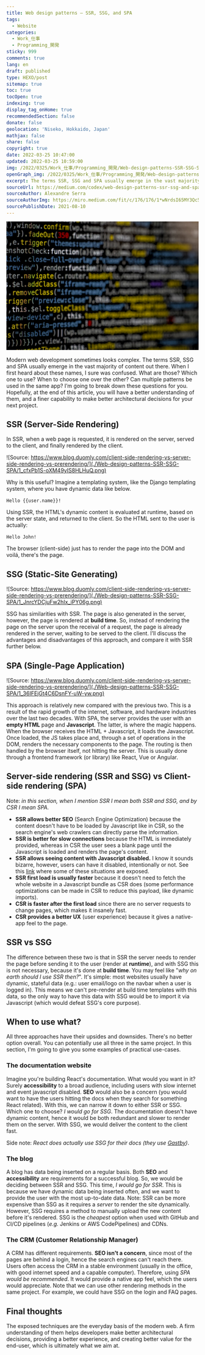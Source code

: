 ```yaml
---
title: Web design patterns — SSR, SSG, and SPA
tags:
  - Website
categories:
  - Work_仕事
  - Programming_開発
sticky: 999
comments: true
lang: en
draft: published
type: HEXO/post
sitemap: true
toc: true
tocOpen: true
indexing: true
display_tag_onHome: true
recommendedSection: false
donate: false
geolocation: 'Niseko, Hokkaido, Japan'
mathjax: false
share: false
copyright: true
date: 2022-03-25 10:47:00
updated: 2022-03-25 10:59:00
img: /2022/0325/Work_仕事/Programming_開発/Web-design-patterns-SSR-SSG-SPA/AdobeStock_252748452.svg
openGraph_img: /2022/0325/Work_仕事/Programming_開発/Web-design-patterns-SSR-SSG-SPA/AdobeStock_252748452.png
excerpt: The terms SSR, SSG and SPA usually emerge in the vast majority of content out there. When I first heard about these names, I sure was confused. What are those? Which one to use?
sourceUrl: https://medium.com/codex/web-design-patterns-ssr-ssg-and-spa-fadad7673dfe
sourceAuthor: Alexandre Serra
sourceAuthorImg: https://miro.medium.com/fit/c/176/176/1*wNrdsI65MY3Qc5fkJM8jtA.jpeg
sourcePublishDate: 2021-08-10
---
```

 ![Photo by Markus Spiske on Unsplash](./Web-design-patterns-SSR-SSG-SPA/0_jENCl58kohUgigFq.jpeg)

 Modern web development sometimes looks complex. The terms SSR, SSG and SPA usually emerge in the vast majority of content out there. When I first heard about these names, I sure was confused. What are those? Which one to use? When to choose one over the other? Can multiple patterns be used in the same app? I’m going to break down these questions for you. Hopefully, at the end of this article, you will have a better understanding of them, and a finer capability to make better architectural decisions for your next project.


## SSR (Server-Side Rendering)
 In SSR, when a web page is requested, it is rendered on the server, served to the client, and finally rendered by the client.

 ![Source: https://www.blog.duomly.com/client-side-rendering-vs-server-side-rendering-vs-prerendering/](./Web-design-patterns-SSR-SSG-SPA/1_cfxPb1S-oXM49yIS8HLHuQ.png)

 Why is this useful? Imagine a templating system, like the Django templating system, where you have dynamic data like below.

```django
Hello {{user.name}}!
```

 Using SSR, the HTML's dynamic content is evaluated at runtime, based on the server state, and returned to the client. So the HTML sent to the user is actually:

```text
Hello John!
```

 The browser (client-side) just has to render the page into the DOM and voilá, there's the page.


## SSG (Static-Site Generating)
 ![Source: https://www.blog.duomly.com/client-side-rendering-vs-server-side-rendering-vs-prerendering/](./Web-design-patterns-SSR-SSG-SPA/1_JnrcYDCjuFw2hIx_iPY06g.png)

 SSG has similarities with SSR. The page is also generated in the server, however, the page is rendered at **build time**. So, instead of rendering the page on the server upon the receival of a request, the page is already rendered in the server, waiting to be served to the client. I’ll discuss the advantages and disadvantages of this approach, and compare it with SSR further below.


## SPA (Single-Page Application)
 ![Source: https://www.blog.duomly.com/client-side-rendering-vs-server-side-rendering-vs-prerendering/](./Web-design-patterns-SSR-SSG-SPA/1_36IFEjGt4C6DsnFY-uW-yw.png)

 This approach is relatively new compared with the previous two. This is a result of the rapid growth of the internet, software, and hardware industries over the last two decades. With SPA, the server provides the user with an **empty HTML** page and **Javascript**. The latter, is where the magic happens. When the browser receives the HTML + Javascript, it loads the Javascript. Once loaded, the JS takes place and, through a set of operations in the DOM, renders the necessary components to the page. The routing is then handled by the browser itself, not hitting the server. This is usually done through a frontend framework (or library) like React, Vue or Angular.


## Server-side rendering (SSR and SSG) vs Client-side rendering (SPA)
 Note: *in this section, when I mention SSR I mean both SSR and SSG, and by CSR I mean SPA.*

 * **SSR allows better SEO** (Search Engine Optimization) because the content doesn't have to be loaded by Javascript like in CSR, so the search engine's web crawlers can directly parse the information.
 * **SSR is better for slow connections** because the HTML is immediately provided, whereas in CSR the user sees a blank page until the Javascript is loaded and renders the page's content.
 * **SSR allows seeing content with Javascript disabled.** I know it sounds bizarre, however, users can have it disabled, intentionally or not. See this [link](https://kryogenix.org/code/browser/everyonehasjs.html) where some of these situations are exposed.
 * **SSR first load is usually faster** because it doesn't need to fetch the whole website in a Javascript bundle as CSR does (some performance optimizations can be made in CSR to reduce this payload, like dynamic imports).
 * **CSR is faster after the first load** since there are no server requests to change pages, which makes it insanely fast.
 * **CSR provides a better UX** (user experience) because it gives a native-app feel to the page.


## SSR vs SSG
 The difference between these two is that in SSR the server needs to render the page before sending it to the user (render at **runtime**), and with SSG this is not necessary, because it's done at **build time**. You may feel like "*why on earth should I use SSR then?*". It's simple: most websites usually have dynamic, stateful data (e.g.: user email/logo on the navbar when a user is logged in). This means we can't pre-render at build time templates with this data, so the only way to have this data with SSG would be to import it via Javascript (which would defeat SSG's core purpose).


## When to use what?
 All three approaches have their upsides and downsides. There's no better option overall. You can potentially use all three in the same project. In this section, I'm going to give you some examples of practical use-cases.


### The documentation website
 Imagine you're building React's documentation. What would you want in it? Surely **accessibility** to a broad audience, including users with slow internet and event javascript disabled. **SEO** would also be a concern (you would want to have the users hitting the docs when they search for something React related). With this, we can narrow it down to either SSR or SSG. Which one to choose? *I would go for SSG*. The documentation doesn't have dynamic content, hence it would be both redundant and slower to render them on the server. With SSG, we would deliver the content to the client fast.

 Side note: *React does actually use SSG for their docs (they use [Gastby](https://www.mparticle.com/blog/what-is-gatsby))*.


### The blog
 A blog has data being inserted on a regular basis. Both **SEO** and **accessibility** are requirements for a successful blog. So, we would be deciding between SSR and SSG. This time, *I would go for SSR*. This is because we have dynamic data being inserted often, and we want to provide the user with the most up-to-date data. Note: SSR can be more expensive than SSG as it requires a *server* to render the site dynamically. However, SSG requires a method to manually upload the new content before it's rendered. SSG is the *cheapest* option when used with GitHub and CI/CD pipelines (*e.g.* Jenkins or AWS CodePipelines) and CDNs.


### The CRM (Customer Relationship Manager)
 A CRM has different requirements. **SEO isn't a concern**, since most of the pages are behind a login, hence the search engines can't reach there. Users often access the CRM in a stable environment (usually in the office, with good internet speed and a capable computer). Therefore, using *SPA would be recommended*. It would provide a native app feel, which the users would appreciate. Note that we can use other rendering methods in the same project. For example, we could have SSG on the login and FAQ pages.


## Final thoughts
 The exposed techniques are the everyday basis of the modern web. A firm understanding of them helps developers make better architectural decisions, providing a better experience, and creating better value for the end-user, which is ultimately what we aim at.
